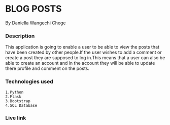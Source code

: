 # BLOG POSTS

By Daniella Wangechi Chege

### Description
This application is going to enable a user to be able to view the posts that have been created by other people.If the user wishes to add a comment or create a post they are supposed to log in.This means that a user can also be able to create an account and in the account they will be able to update there profile and comment on the posts.

### Technologies used
    1.Python
    2.Flask
    3.Bootstrap
    4.SQL Database

### Live link
    